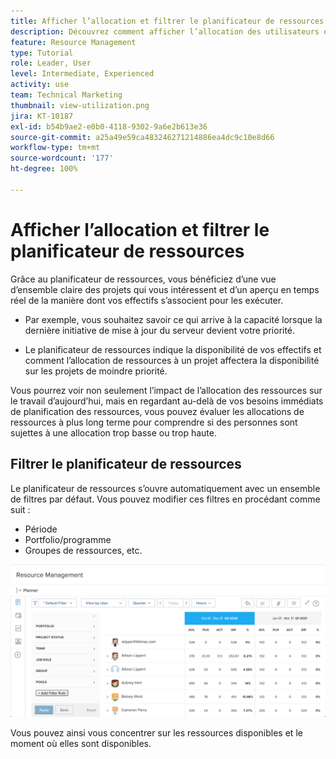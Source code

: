 ```yaml
---
title: Afficher l’allocation et filtrer le planificateur de ressources
description: Découvrez comment afficher l’allocation des utilisateurs et utilisatrices et filtrer le planificateur de ressources.
feature: Resource Management
type: Tutorial
role: Leader, User
level: Intermediate, Experienced
activity: use
team: Technical Marketing
thumbnail: view-utilization.png
jira: KT-10187
exl-id: b54b9ae2-e0b0-4118-9302-9a6e2b613e36
source-git-commit: a25a49e59ca483246271214886ea4dc9c10e8d66
workflow-type: tm+mt
source-wordcount: '177'
ht-degree: 100%

---
```


# Afficher l’allocation et filtrer le planificateur de ressources

Grâce au planificateur de ressources, vous bénéficiez d’une vue d’ensemble claire des projets qui vous intéressent et d’un aperçu en temps réel de la manière dont vos effectifs s’associent pour les exécuter.

* Par exemple, vous souhaitez savoir ce qui arrive à la capacité lorsque la dernière initiative de mise à jour du serveur devient votre priorité.

* Le planificateur de ressources indique la disponibilité de vos effectifs et comment l’allocation de ressources à un projet affectera la disponibilité sur les projets de moindre priorité.


Vous pourrez voir non seulement l’impact de l’allocation des ressources sur le travail d’aujourd’hui, mais en regardant au-delà de vos besoins immédiats de planification des ressources, vous pouvez évaluer les allocations de ressources à plus long terme pour comprendre si des personnes sont sujettes à une allocation trop basse ou trop haute.

## Filtrer le planificateur de ressources

Le planificateur de ressources s’ouvre automatiquement avec un ensemble de filtres par défaut. Vous pouvez modifier ces filtres en procédant comme suit :

* Période
* Portfolio/programme
* Groupes de ressources, etc.

![Filtre du planificateur de ressources](assets/TRP01.png)

Vous pouvez ainsi vous concentrer sur les ressources disponibles et le moment où elles sont disponibles.
